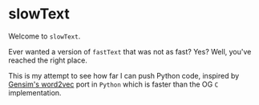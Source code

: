 # slowText

Welcome to `slowText`.

Ever wanted a version of `fastText` that was not as fast? Yes? Well, you've reached the right place.

This is my attempt to see how far I can push Python code, 
inspired by [Gensim's word2vec](https://rare-technologies.com/word2vec-in-python-part-two-optimizing/) port in `Python` which is faster than the OG `C` implementation.

